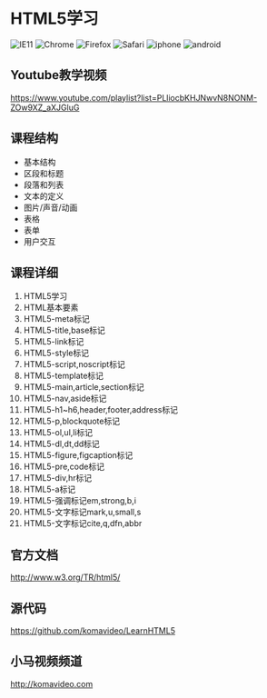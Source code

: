 HTML5学习
========

![IE11](/resource/ie11.png)
![Chrome](/resource/chrome.png)
![Firefox](/resource/firefox.png)
![Safari](/resource/safari.png)
![iphone](/resource/iphone.png)
![android](/resource/android.png)

## Youtube教学视频

https://www.youtube.com/playlist?list=PLliocbKHJNwvN8NONM-ZOw9XZ_aXJGluG

## 课程结构

* 基本结构
* 区段和标题
* 段落和列表
* 文本的定义
* 图片/声音/动画
* 表格
* 表单
* 用户交互

## 课程详细

01. HTML5学习
02. HTML基本要素
03. HTML5-meta标记
04. HTML5-title,base标记
05. HTML5-link标记
06. HTML5-style标记
07. HTML5-script,noscript标记
08. HTML5-template标记
09. HTML5-main,article,section标记
10. HTML5-nav,aside标记
11. HTML5-h1~h6,header,footer,address标记
12. HTML5-p,blockquote标记
13. HTML5-ol,ul,li标记
14. HTML5-dl,dt,dd标记
15. HTML5-figure,figcaption标记
16. HTML5-pre,code标记
17. HTML5-div,hr标记
18. HTML5-a标记
19. HTML5-强调标记em,strong,b,i
20. HTML5-文字标记mark,u,small,s
21. HTML5-文字标记cite,q,dfn,abbr

## 官方文档

http://www.w3.org/TR/html5/

## 源代码

https://github.com/komavideo/LearnHTML5

## 小马视频频道

http://komavideo.com
